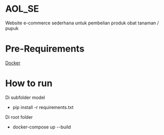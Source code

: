 # AOL_SE

Website e-commerce sederhana untuk pembelian produk obat tanaman / pupuk

# Pre-Requirements
[Docker](https://www.docker.com/)

# How to run
Di subfolder model
- pip install -r requirements.txt

Di root folder
- docker-compose up --build
